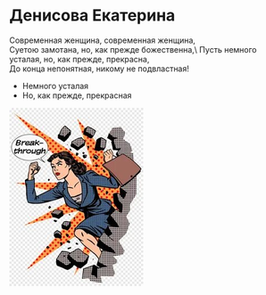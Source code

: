 # Денисова Екатерина

Современная женщина, современная женщина,\
Суетою замотана, но, как прежде божественна,\ 
Пусть немного усталая, но, как прежде, прекрасна,\
До конца непонятная, никому не подвластная!

* Немного усталая
* Но, как прежде, прекрасная

![avatar](img/i.jpg)